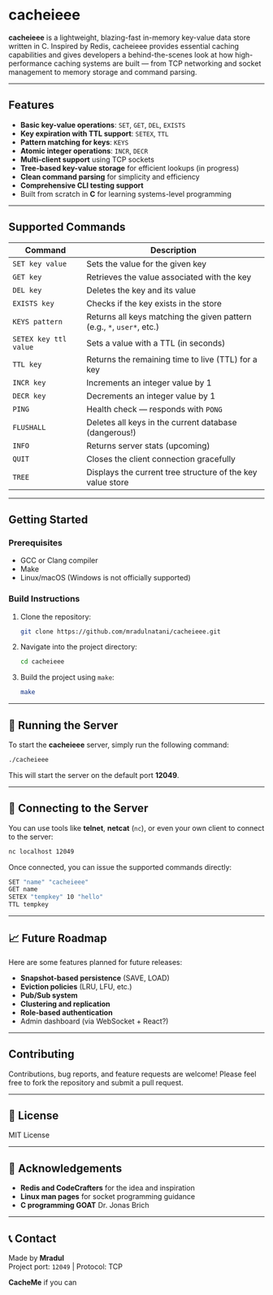 
# cacheieee

**cacheieee** is a lightweight, blazing-fast in-memory key-value data store written in C.
Inspired by Redis, cacheieee provides essential caching capabilities and gives developers a
behind-the-scenes look at how high-performance caching systems are built — from TCP networking
and socket management to memory storage and command parsing.

---

## Features

- **Basic key-value operations**: `SET`, `GET`, `DEL`, `EXISTS`
- **Key expiration with TTL support**: `SETEX`, `TTL`
- **Pattern matching for keys**: `KEYS`
- **Atomic integer operations**: `INCR`, `DECR`
- **Multi-client support** using TCP sockets
- **Tree-based key-value storage** for efficient lookups (in progress)
- **Clean command parsing** for simplicity and efficiency
- **Comprehensive CLI testing support**
- Built from scratch in **C** for learning systems-level programming

---

## Supported Commands

| Command                | Description                                                                |
|------------------------|----------------------------------------------------------------------------|
| `SET key value`         | Sets the value for the given key                                          |
| `GET key`               | Retrieves the value associated with the key                               |
| `DEL key`               | Deletes the key and its value                                             |
| `EXISTS key`            | Checks if the key exists in the store                                     |
| `KEYS pattern`          | Returns all keys matching the given pattern (e.g., `*`, `user*`, etc.)    |
| `SETEX key ttl value`   | Sets a value with a TTL (in seconds)                                      |
| `TTL key`               | Returns the remaining time to live (TTL) for a key                        |
| `INCR key`              | Increments an integer value by 1                                          |
| `DECR key`              | Decrements an integer value by 1                                          |
| `PING`                  | Health check — responds with `PONG`                                       |
| `FLUSHALL`              | Deletes all keys in the current database (dangerous!)                     |
| `INFO`                  | Returns server stats (upcoming)                                           |
| `QUIT`                  | Closes the client connection gracefully                                   |
| `TREE`                  | Displays the current tree structure of the key value store                |

---

##  Getting Started

### Prerequisites

- GCC or Clang compiler
- Make
- Linux/macOS (Windows is not officially supported)

### Build Instructions

1. Clone the repository:
    ```bash
    git clone https://github.com/mradulnatani/cacheieee.git
    ```
2. Navigate into the project directory:
    ```bash
    cd cacheieee
    ```
3. Build the project using `make`:
    ```bash
    make
    ```

---

## 🚀 Running the Server

To start the **cacheieee** server, simply run the following command:

```bash
./cacheieee
```

This will start the server on the default port **12049**.

---

## 🔗 Connecting to the Server

You can use tools like **telnet**, **netcat** (`nc`), or even your own client to connect to the server:

```bash
nc localhost 12049
```

Once connected, you can issue the supported commands directly:

```bash
SET "name" "cacheieee"
GET name
SETEX "tempkey" 10 "hello"
TTL tempkey
```

---



## 📈 Future Roadmap

Here are some features planned for future releases:

- **Snapshot-based persistence** (SAVE, LOAD)
- **Eviction policies** (LRU, LFU, etc.)
- **Pub/Sub system**
- **Clustering and replication**
- **Role-based authentication**
- Admin dashboard (via WebSocket + React?)

---

##  Contributing

Contributions, bug reports, and feature requests are welcome! Please feel free to fork the repository and submit a pull request.

---

## 📜 License

MIT License

---

## 🤝 Acknowledgements

- **Redis and CodeCrafters** for the idea and inspiration
- **Linux man pages** for socket programming guidance
- **C programming GOAT** Dr. Jonas Brich

---

## 📞 Contact

Made by **Mradul**  
Project port: `12049` | Protocol: TCP  

**CacheMe** if you can 


